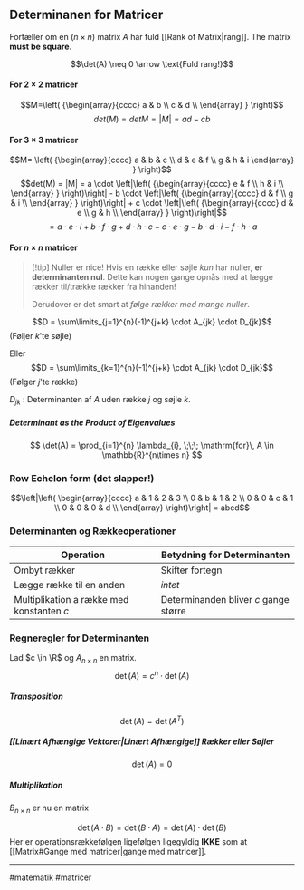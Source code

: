 ## Determinanen for Matricer
Fortæller om en ($n\times n$) matrix $A$ har fuld [[Rank of Matrix|rang]]. The matrix **must be square**.

$$\det(A) \neq 0 \arrow \text{Fuld rang!}$$





#### For $2\times 2$ matricer
$$M=\left( {\begin{array}{cccc} a & b \\ c & d \\ \end{array} } \right)$$
$$det(M) = detM = |M| = ad-cb$$
#### For $3\times 3$ matricer
$$M=
\left( {\begin{array}{cccc}
a & b & c \\
d & e & f \\
g & h & i
\end{array} } \right)$$
$$det(M) = |M| = a \cdot \left|\left( {\begin{array}{cccc} e & f \\ h & i \\ \end{array} } \right)\right| - b \cdot  \left|\left( {\begin{array}{cccc} d & f \\ g & i \\ \end{array} } \right)\right| + c \cdot \left|\left( {\begin{array}{cccc} d & e \\ g & h \\ \end{array} } \right)\right|$$
$$= a \cdot e \cdot i + b \cdot f \cdot g + d \cdot h \cdot c - c \cdot e \cdot g - b \cdot d \cdot i - f \cdot h \cdot a$$
#### For $n\times n$ matricer
>[!tip] Nuller er nice!
> Hvis en række eller søjle *kun* har nuller, **er determinanten nul**. Dette kan nogen gange opnås med at lægge rækker til/trække rækker fra hinanden! 
> 
> Derudover er det smart at *følge rækker med mange nuller*.


$$D = \sum\limits_{j=1}^{n}(-1)^{j+k} \cdot A_{jk} \cdot D_{jk}$$
(Føljer $k$'te søjle)

Eller
$$D = \sum\limits_{k=1}^{n}(-1)^{j+k} \cdot A_{jk} \cdot D_{jk}$$
(Følger $j$'te række)

$D_{jk}$ : Determinanten af $A$ uden række $j$ og søjle $k$.

##### Determinant as the Product of Eigenvalues
$$
\det(A) = \prod_{i=1}^{n} \lambda_{i}, \;\;\; \mathrm{for}\, A \in \mathbb{R}^{n\times n}
$$

### Row Echelon form (det slapper!)
$$\left|\left(
\begin{array}{cccc}
 a & 1 & 2 & 3 \\
 0 & b & 1 & 2 \\
 0 & 0 & c & 1 \\
 0 & 0 & 0 & d \\
\end{array}
\right)\right| = abcd$$

### Determinanten og Rækkeoperationer

| **Operation**                             | **Betydning for Determinanten**       |
| ----------------------------------------- | ------------------------------------- |
| Ombyt rækker                              | Skifter fortegn                       |
| Lægge række til en anden                  | *intet*                               |
| Multiplikation a række med konstanten $c$ | Determinanden bliver $c$ gange større |

### Regneregler for Determinanten
Lad $c \in \R$ og $A_{n\times n}$ en matrix.
$$\det(A) =  c^{n} \cdot \det(A)$$
##### Transposition
$$\det(A) = \det(A^{T})$$

##### [[Linært Afhængige Vektorer|Linært Afhængige]] Rækker eller Søjler
$$\det(A) = 0$$

##### Multiplikation
$B_{n\times n}$ er nu en matrix

$$\det(A \cdot B) = \det(B \cdot A) = \det(A) \cdot \det(B)$$
Her er operationsrækkefølgen ligefølgen ligegyldig **IKKE** som at [[Matrix#Gange med matricer|gange med matricer]].

---
#matematik #matricer 